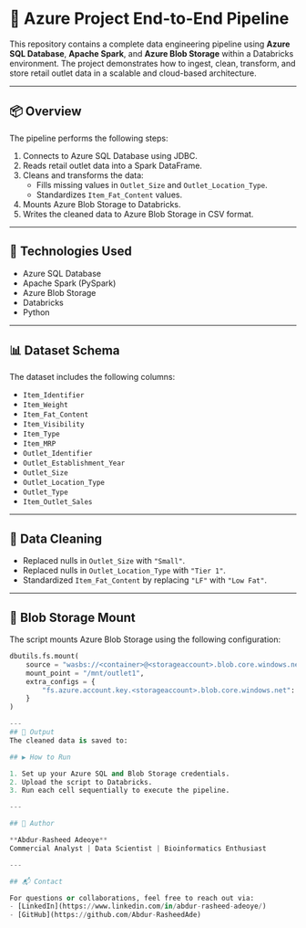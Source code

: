 # 🚀 Azure Project End-to-End Pipeline

This repository contains a complete data engineering pipeline using **Azure SQL Database**, **Apache Spark**, and **Azure Blob Storage** within a Databricks environment. The project demonstrates how to ingest, clean, transform, and store retail outlet data in a scalable and cloud-based architecture.

---

## 📦 Overview

The pipeline performs the following steps:

1. Connects to Azure SQL Database using JDBC.
2. Reads retail outlet data into a Spark DataFrame.
3. Cleans and transforms the data:
   - Fills missing values in `Outlet_Size` and `Outlet_Location_Type`.
   - Standardizes `Item_Fat_Content` values.
4. Mounts Azure Blob Storage to Databricks.
5. Writes the cleaned data to Azure Blob Storage in CSV format.

---

## 🧰 Technologies Used

- Azure SQL Database
- Apache Spark (PySpark)
- Azure Blob Storage
- Databricks
- Python

---

## 📊 Dataset Schema

The dataset includes the following columns:

- `Item_Identifier`
- `Item_Weight`
- `Item_Fat_Content`
- `Item_Visibility`
- `Item_Type`
- `Item_MRP`
- `Outlet_Identifier`
- `Outlet_Establishment_Year`
- `Outlet_Size`
- `Outlet_Location_Type`
- `Outlet_Type`
- `Item_Outlet_Sales`

---

## 🧼 Data Cleaning

- Replaced nulls in `Outlet_Size` with `"Small"`.
- Replaced nulls in `Outlet_Location_Type` with `"Tier 1"`.
- Standardized `Item_Fat_Content` by replacing `"LF"` with `"Low Fat"`.

---

## 🔐 Blob Storage Mount

The script mounts Azure Blob Storage using the following configuration:

```python
dbutils.fs.mount(
    source = "wasbs://<container>@<storageaccount>.blob.core.windows.net",
    mount_point = "/mnt/outlet1",
    extra_configs = {
        "fs.azure.account.key.<storageaccount>.blob.core.windows.net": "<your-access-key>"
    }
)

---
## 💾 Output
The cleaned data is saved to:

## ▶️ How to Run

1. Set up your Azure SQL and Blob Storage credentials.
2. Upload the script to Databricks.
3. Run each cell sequentially to execute the pipeline.

---

## 🧠 Author

**Abdur-Rasheed Adeoye**  
Commercial Analyst | Data Scientist | Bioinformatics Enthusiast

---

## 📬 Contact

For questions or collaborations, feel free to reach out via:
- [LinkedIn](https://www.linkedin.com/in/abdur-rasheed-adeoye/)
- [GitHub](https://github.com/Abdur-RasheedAde)
